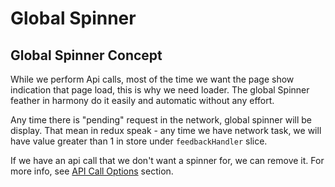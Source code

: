 # Global Spinner

## Global Spinner Concept
 
While we perform Api calls, most of the time we want the page show indication that page load, this is why we need loader.
The global Spinner feather in harmony do it easily and automatic without any effort.

Any time there is "pending" request in the network, global spinner will be display.
That mean in redux speak - any time we have network task, we will have value greater than 1 in store under `feedbackHandler` slice.

If we have an api call that we don't want a spinner for, we can remove it. 
For more info, see [API Call Options](api.md#api-call-options) section.